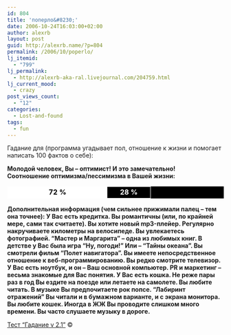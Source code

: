 ```yaml
---
id: 804
title: 'поперло&#8230;'
date: 2006-10-24T16:03:00+02:00
author: alexrb
layout: post
guid: http://alexrb.name/?p=804
permalink: /2006/10/poperlo/
lj_itemid:
  - "799"
lj_permalink:
  - http://alexrb-aka-ral.livejournal.com/204759.html
lj_current_mood:
  - crazy
post_views_count:
  - "12"
categories:
  - Lost-and-found
tags:
  - fun
---
```

Гадание для <lj user=alexrb\_aka\_ral> (программа угадывает пол, отношение к жизни и помогает написать 100 фактов о себе):

**Молодой человек, Вы &#8211; оптимист! И это замечательно!  
Соотношение оптимизма/пессимизма в Вашей жизни:**<table width=300 cellpadding=1 cellspacing=1 style="background-color: BLACK; border: 0px solid BLACK;"> 

<tr style="background-color: WHITE; border: 1px solid WHITE;">
  <td style="background-color: WHITE;" width=216 align=center><font style="color: BLACK; font-weight: Bold;"><nobr>72 %</nobr></font></td> <td style="background-color: BLACK;" width=84 align=center><font style="color: WHITE; font-weight: Bold;"><nobr>28 %</nobr></font></td>
</tr></table> 

**Дополнительная информация (чем сильнее прижимали палец &#8211; тем она точнее): У Вас есть кредитка. Вы романтичны (или, по крайней мере, сами так считаете). Вы хотите новый mp3-плейер. Регулярно накручиваете километры на велосипеде. Вы увлекаетесь фотографией. &#8220;Мастер и Маргарита&#8221; &#8211; одна из любимых книг. В детстве у Вас была игра &#8220;Ну, погоди!&#8221; Или &#8211; &#8220;Тайны океана&#8221;. Вы смотрели фильм &#8220;Полет навигатора&#8221;. Вы имеете непосредственное отношение к веб-программированию. Вы редко смотрите телевизор. У Вас есть ноутбук, и он &#8211; Ваш основной компьютер. PR и маркетинг &#8211; весьма знакомые для Вас понятия. У Вас есть кошка. Не реже пары раз в год Вы ездите на поезде или летаете на самолете. Вы любите читать. В музыке Вы предпочитаете рок попсе. &#8220;Лабиринт отражений&#8221; Вы читали и в бумажном варианте, и с экрана монитора. Вы любите кошек. Иногда в ЖЖ Вы проводите слишком много времени. Вы часто слушаете музыку в дороге.** 

<a href=http://lj.onas.ru/test/fortune.php>Тест &#8220;Гадание v 2.1&#8221;</a> &copy; <lj user=demidov>